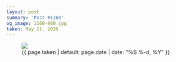 ```yaml
---
layout: post
summary: 'Post #1160'
og_image: 1160-960.jpg
taken: May 21, 2020
---
```


<figure class="post">
<img sizes="(min-width: 700px) 50vw, calc(100vw - 2rem)" src="{{ site.assets_url }}/1160-480.jpg" srcset="{{ site.assets_url }}/1160-240.jpg 240w, {{ site.assets_url }}/1160-480.jpg 480w, {{ site.assets_url }}/1160-720.jpg 720w, {{ site.assets_url }}/1160-960.jpg 960w"/>
<figcaption>
<time>{{ page.taken | default: page.date | date: "%B %-d, %Y" }}</time>
</figcaption>
</figure>
